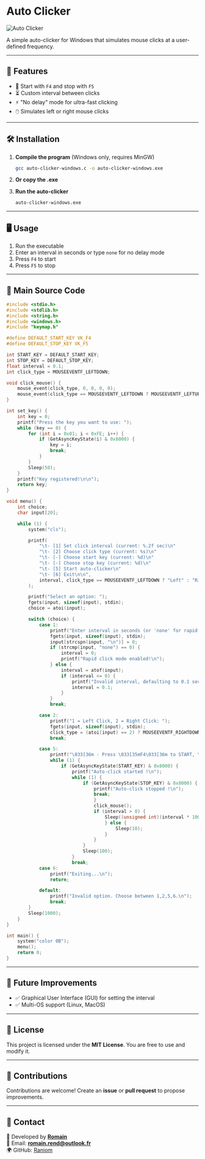 # Auto Clicker

![Auto Clicker](https://img.shields.io/badge/AutoClicker-v1.5-blue.svg)

A simple auto-clicker for Windows that simulates mouse clicks at a user-defined frequency.

---

## 🚀 Features

- 🔘 Start with `F4` and stop with `F5`
- ⏳ Custom interval between clicks
- ⚡ "No delay" mode for ultra-fast clicking
- 🖱️ Simulates left or right mouse clicks

---

## 🛠️ Installation

1. **Compile the program** (Windows only, requires MinGW)
   ```sh
   gcc auto-clicker-windows.c -o auto-clicker-windows.exe
   ```
2. **Or copy the .exe**

3. **Run the auto-clicker**
   ```sh
   auto-clicker-windows.exe
   ```

---

## 🖥️ Usage

1. Run the executable
2. Enter an interval in seconds or type `none` for no delay mode
3. Press `F4` to start
4. Press `F5` to stop

---

## 📜 Main Source Code

```c
#include <stdio.h>
#include <stdlib.h>
#include <string.h>
#include <windows.h>
#include "keymap.h"

#define DEFAULT_START_KEY VK_F4
#define DEFAULT_STOP_KEY VK_F5

int START_KEY = DEFAULT_START_KEY;
int STOP_KEY = DEFAULT_STOP_KEY;
float interval = 0.1;
int click_type = MOUSEEVENTF_LEFTDOWN;

void click_mouse() {
    mouse_event(click_type, 0, 0, 0, 0);
    mouse_event(click_type == MOUSEEVENTF_LEFTDOWN ? MOUSEEVENTF_LEFTUP : MOUSEEVENTF_RIGHTUP, 0, 0, 0, 0);
}

int set_key() {
    int key = 0;
    printf("Press the key you want to use: ");
    while (key == 0) {
        for (int i = 0x01; i < 0xFE; i++) {
            if (GetAsyncKeyState(i) & 0x8000) {
                key = i;
                break;
            }
        }
        Sleep(50);
    }
    printf("Key registered!\n\n");
    return key;
}

void menu() {
    int choice;
    char input[20];

    while (1) {
        system("cls");

        printf(
            "\t- [1] Set click interval (current: %.2f sec)\n"
            "\t- [2] Choose click type (current: %s)\n"
            "\t- [-] Choose start key (current: %d)\n"
            "\t- [-] Choose stop key (current: %d)\n"
            "\t- [5] Start auto-clicker\n"
            "\t- [6] Exit\n\n",
            interval, click_type == MOUSEEVENTF_LEFTDOWN ? "Left" : "Right", START_KEY, STOP_KEY
        );

        printf("Select an option: ");
        fgets(input, sizeof(input), stdin);
        choice = atoi(input);

        switch (choice) {
            case 1:
                printf("Enter interval in seconds (or 'none' for rapid click): ");
                fgets(input, sizeof(input), stdin);
                input[strcspn(input, "\n")] = 0;
                if (strcmp(input, "none") == 0) {
                    interval = 0;
                    printf("Rapid click mode enabled!\n");
                } else {
                    interval = atof(input);
                    if (interval <= 0) {
                        printf("Invalid interval, defaulting to 0.1 sec.\n");
                        interval = 0.1;
                    }
                }
                break;

            case 2:
                printf("1 = Left Click, 2 = Right Click: ");
                fgets(input, sizeof(input), stdin);
                click_type = (atoi(input) == 2) ? MOUSEEVENTF_RIGHTDOWN : MOUSEEVENTF_LEFTDOWN;
                break;

            case 5:
                printf("\033[36m - Press \033[35mF4\033[36m to START, \033[35mF5\033[36m to STOP.\n");
                while (1) {
                    if (GetAsyncKeyState(START_KEY) & 0x8000) {
                        printf("Auto-click started !\n");
                        while (1) {
                            if (GetAsyncKeyState(STOP_KEY) & 0x8000) {
                                printf("Auto-click stopped !\n");
                                break;
                                }
                                click_mouse();
                                if (interval > 0) {
                                    Sleep((unsigned int)(interval * 1000));
                                    } else {
                                        Sleep(10);
                                    }
                                }
                            }
                            Sleep(100);
                        }
                        break;
            case 6:
                printf("Exiting...\n");
                return;

            default:
                printf("Invalid option. Choose between 1,2,5,6.\n");
                break;
        }
        Sleep(1000);
    }
}

int main() {
    system("color 0B");
    menu();
    return 0;
}
```

---

## 📌 Future Improvements

- ✅ Graphical User Interface (GUI) for setting the interval
- ✅ Multi-OS support (Linux, MacOS)

---

## 📄 License

This project is licensed under the **MIT License**. You are free to use and modify it.

---

## 🤝 Contributions

Contributions are welcome! Create an **issue** or **pull request** to propose improvements.

---

## 📧 Contact

📌 Developed by **[Romain](https://github.com/Raniom)**  
📩 Email: **romain.rend@outlook.fr**  
🌍 GitHub: [Raniom](https://github.com/Raniom)
